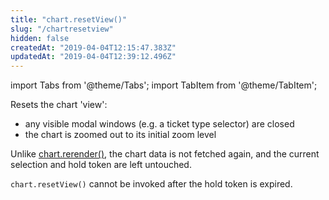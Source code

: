 ```yaml
---
title: "chart.resetView()"
slug: "/chartresetview"
hidden: false
createdAt: "2019-04-04T12:15:47.383Z"
updatedAt: "2019-04-04T12:39:12.496Z"
---
```


import Tabs from '@theme/Tabs';
import TabItem from '@theme/TabItem';

Resets the chart 'view':  
* any visible modal windows (e.g. a ticket type selector) are closed
* the chart is zoomed out to its initial zoom level

Unlike [chart.rerender()](renderer-chart-properties-chartrerender), the chart data is not fetched again, and the current selection and hold token are left untouched.

`chart.resetView()` cannot be invoked after the hold token is expired.
